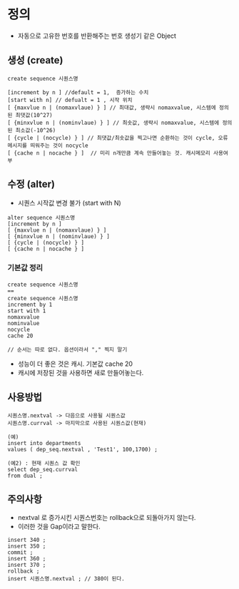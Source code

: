 # 정의
- 자동으로 고유한 번호를 반환해주는 번호 생성기 같은 Object 

## 생성 (create)
```
create sequence 시퀀스명  

[increment by n ] //default = 1,  증가하는 수치
[start with n] // defualt = 1 , 시작 위치 
[ {maxvlue n | (nomaxvlaue) } ] // 최대값, 생략시 nomaxvalue, 시스템에 정의된 최댓값(10^27)
[ {minxvlue n | (nominvlaue) } ] // 최솟값, 생략시 nomaxvalue, 시스템에 정의된 최소값(-10^26)
[ {cycle | (nocycle) } ] // 최댓값/최솟값을 찍고나면 순환하는 것이 cycle, 오류메시지를 띄워주는 것이 nocycle
[ {cache n | nocache } ]  // 미리 n개만큼 계속 만들어놓는 것. 캐시메모리 사용여부 
```
## 수정 (alter) 
- 시퀀스 시작값 변경 불가 (start with N) 
```
alter sequence 시퀀스명
[increment by n ] 
[ {maxvlue n | (nomaxvlaue) } ] 
[ {minxvlue n | (nominvlaue) } ] 
[ {cycle | (nocycle) } ] 
[ {cache n | nocache } ]  
```

### 기본값 정리 
```
create sequence 시퀀스명 
==
create sequence 시퀀스명
increment by 1 
start with 1 
nomaxvalue
nominvalue
nocycle
cache 20 

// 순서는 따로 없다. 옵션이라서 "," 찍지 말기 

```
- 성능이 더 좋은 것은 캐시. 기본값 cache 20 
- 캐시에 저장된 것을 사용하면 새로 만들어놓는다. 

## 사용방법
```
시퀀스명.nextval -> 다음으로 사용될 시퀀스값
시퀀스명.currval -> 마지막으로 사용된 시퀀스값(현재)

(예)
insert into departments 
values ( dep_seq.nextval , 'Test1', 100,1700) ; 

(예2) : 현재 시퀀스 값 확인
select dep_seq.currval
from dual ; 
```

## 주의사항
- nextval 로 증가시킨 시퀀스번호는 rollback으로 되돌아가지 않는다. 
- 이러한 것을 Gap이라고 말한다. 
```
insert 340 ;
insert 350 ; 
commit ; 
insert 360 ; 
insert 370 ; 
rollback ; 
insert 시퀀스명.nextval ; // 380이 된다. 
```
